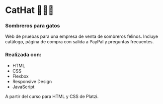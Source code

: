 # CatHat  👒😺🎩
### Sombreros para gatos

Web de pruebas para una empresa de venta de sombreros felinos.
Incluye catálogo, página de compra con salida a PayPal y preguntas frecuentes.

### **Realizada con:**

- HTML
- CSS
- Flexbox
- Responsive Design
- JavaScript

A partir del curso para HTML y CSS de Platzi.
